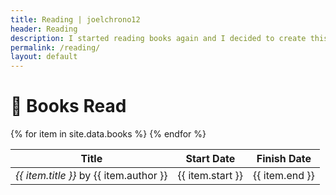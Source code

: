 ```yaml
---
title: Reading | joelchrono12
header: Reading
description: I started reading books again and I decided to create this section to keep track of the ones I've read so far.
permalink: /reading/
layout: default
---
```

# 👤 Books Read

<table>
  <thead>
    <tr>
      <th>Title</th>
      <th>Start Date</th>
      <th>Finish Date</th>
    </tr>
  </thead>
  <tbody>
{% for item in site.data.books %}
    <tr>
      <td><i>{{ item.title }}</i> by {{ item.author }}</td>
      <td>{{ item.start }}</td>
      <td>{{ item.end }}</td>
    </tr>
{% endfor %}
  </tbody>
</table>

